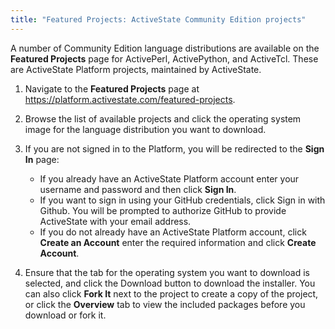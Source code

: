 ```yaml
---
title: "Featured Projects: ActiveState Community Edition projects"
---
```


A number of Community Edition language distributions are available on the **Featured Projects** page for ActivePerl, ActivePython, and ActiveTcl. These are ActiveState Platform projects, maintained by ActiveState.

1. Navigate to the **Featured Projects** page at <a href="https://platform.activestate.com/featured-projects" target="\_blank">https://platform.activestate.com/featured-projects</a>.
2. Browse the list of available projects and click the operating system image for the language distribution you want to download.
3. If you are not signed in to the Platform, you will be redirected to the **Sign In** page:

    - If you already have an ActiveState Platform account enter your username and password and then click **Sign In**.
    - If you want to sign in using your GitHub credentials, click Sign in with Github. You will be prompted to authorize GitHub to provide ActiveState with your email address. 
    - If you do not already have an ActiveState Platform account, click **Create an Account** enter the required information and click **Create Account**.
4. Ensure that the tab for the operating system you want to download is selected, and click the Download button to download the installer. You can also click **Fork It** next to the project to create a copy of the project, or click the **Overview** tab to view the included packages before you download or fork it.  
